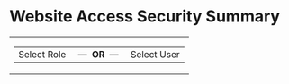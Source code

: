 # Website Access Security Summary

<table>
<colgroup>
<col style="width: 100%" />
</colgroup>
<tbody>
<tr class="odd">
<td><table>
<tbody>
<tr class="odd">
<td>Select Role     <strong>—  OR  —</strong>     Select User<br />
</td>
</tr>
</tbody>
</table></td>
</tr>
</tbody>
</table>
